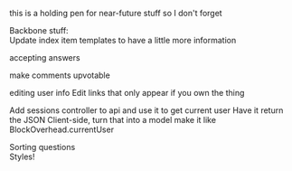 this is a holding pen for near-future stuff so I don't forget

Backbone stuff:  
  Update index item templates to have a little more information

  accepting answers

  make comments upvotable

  editing user info
  Edit links that only appear if you own the thing
  
  Add sessions controller to api and use it to get current user
    Have it return the JSON
    Client-side, turn that into a model
    make it like BlockOverhead.currentUser

  Sorting questions  
  Styles!
